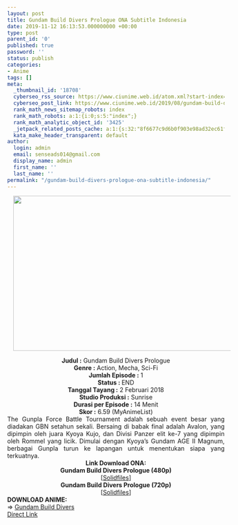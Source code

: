 ```yaml
---
layout: post
title: Gundam Build Divers Prologue ONA Subtitle Indonesia
date: 2019-11-12 16:13:53.000000000 +00:00
type: post
parent_id: '0'
published: true
password: ''
status: publish
categories:
- Anime
tags: []
meta:
  _thumbnail_id: '18708'
  cyberseo_rss_source: https://www.ciunime.web.id/atom.xml?start-index=1951&max-results=150
  cyberseo_post_link: https://www.ciunime.web.id/2019/08/gundam-build-divers-prologue-ona.html
  rank_math_news_sitemap_robots: index
  rank_math_robots: a:1:{i:0;s:5:"index";}
  rank_math_analytic_object_id: '3425'
  _jetpack_related_posts_cache: a:1:{s:32:"8f6677c9d6b0f903e98ad32ec61f8deb";a:2:{s:7:"expires";i:1654354425;s:7:"payload";a:0:{}}}
  kata_make_header_transparent: default
author:
  login: admin
  email: senseads014@gmail.com
  display_name: admin
  first_name: ''
  last_name: ''
permalink: "/gundam-build-divers-prologue-ona-subtitle-indonesia/"
---
```

<div class="separator" style="clear: both; text-align: center;"><a href="https://1.bp.blogspot.com/-86tK4iQJkmU/XVByt91D_vI/AAAAAAAAdI0/yV8qYg8oJ0YVO7h7r3sgdmzXOKkc3yMUgCLcBGAs/s1600/Gundam%2BBuild%2BDivers%2BPrologue%2BONA.jpg" imageanchor="1" style="margin-left: 1em; margin-right: 1em;"><img border="0" data-original-height="720" data-original-width="1280" height="360" src="{{ site.baseurl }}/assets/2019/11/Gundam%2BBuild%2BDivers%2BPrologue%2BONA.jpg" width="640" /></a></div>
<p>
<div style="text-align: center;"><b>Judul</b><b><b> </b>:</b> Gundam Build Divers Prologue</div>
<div style="text-align: center;"><b>Genre :</b> Action, Mecha, Sci-Fi</div>
<div style="text-align: center;"><b>Jumlah Episode :</b>&nbsp;1<br /><b>Status :&nbsp;</b>END<br /><b>Tanggal Tayang :</b> 2 Februari 2018<br /><b>Studio Produksi :</b> Sunrise<br /><b>Durasi per Episode :</b> 14 Menit</div>
<div style="text-align: center;"><b>Skor :</b> 6.59 (MyAnimeList)</div>
<div style="text-align: center;"></div>
<div style="text-align: justify;"><span class="isi">The Gunpla Force Battle Tournament adalah sebuah event besar yang diadakan GBN setahun sekali. Bersaing di babak final adalah Avalon, yang dipimpin oleh juara Kyoya Kujo, dan Divisi Panzer elit ke-7 yang dipimpin oleh Rommel yang licik. Dimulai dengan Kyoya’s Gundam AGE II Magnum, berbagai Gunpla turun ke lapangan untuk menentukan siapa yang terkuatnya.</span></div>
<div style="text-align: justify;"></div>
<div style="text-align: justify;"></div>
<div style="text-align: center;">
<div style="text-align: center;"><b>Link Download ONA:</b></div>
<div style="text-align: center;">
<div style="text-align: center;"><b>Gundam Build Divers Prologue (480p)</b></div>
</div>
<div style="text-align: center;">
<div style="text-align: center;">
<div style="text-align: center;">[<a href="http://www.solidfiles.com/v/qGAV5GZmnvL6Z" target="_blank" rel="noopener">Solidfiles</a>]</div>
<div style="text-align: center;">
<div style="text-align: center;"><b>Gundam Build Divers Prologue (720p)</b></div>
<div style="text-align: center;">[<a href="http://www.solidfiles.com/v/dkD8eP6r34gZ2" target="_blank" rel="noopener">Solidfiles</a>]
<div style="text-align: left;"></div>
<div style="text-align: left;"></div>
<div style="text-align: left;"><b>DOWNLOAD ANIME:</b></div>
<div style="text-align: left;"></div>
<div style="text-align: left;">=&gt;&nbsp;<a href="https://www.ciunime.web.id/2019/01/gundam-build-divers-episode-01-25-end.html" target="_blank" rel="noopener">Gundam Build Divers</a></div>
<div style="text-align: left;"></div>
</div>
</div>
</div>
</div>
</div>
<link rel="stylesheet" href="https://cdnjs.cloudflare.com/ajax/libs/font-awesome/4.7.0/css/font-awesome.min.css" />
<div class="divbtn"> <a href="https://handymansurrender.com/fihup8buzv?key=94550f7ce39444073321dde3b8782f97" class="btn"><i class="fa fa-download"></i> Direct Link</a> </div>
